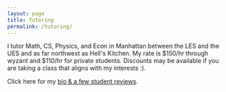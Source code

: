 ```yaml
---
layout: page
title: Tutoring
permalink: /tutoring/
---
```



I tutor Math, CS, Physics, and Econ in Manhattan between the LES and the UES and as far northwest as Hell's Kitchen. My rate is $150/hr through wyzant and $110/hr for private students.  Discounts may be available if you are taking a class that aligns with my interests :). 

Click here for my [bio & a few student reviews](https://www.wyzant.com/Tutors/rachel1792).
